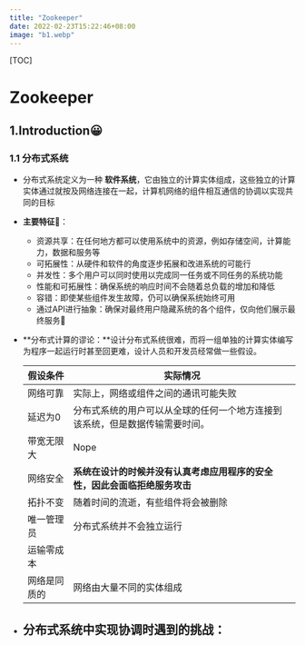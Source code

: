 ```yaml
---
title: "Zookeeper"
date: 2022-02-23T15:22:46+08:00
image: "b1.webp"
---
```


[TOC]

# Zookeeper

## 1.Introduction😀

### 1.1 分布式系统

- 分布式系统定义为一种 **软件系统**，它由独立的计算实体组成，这些独立的计算实体通过就按及网络连接在一起，计算机网络的组件相互通信的协调以实现共同的目标

- **主要特征🤕**：

  - 资源共享：在任何地方都可以使用系统中的资源，例如存储空间，计算能力，数据和服务等
  - 可拓展性：从硬件和软件的角度逐步拓展和改进系统的可能行
  - 并发性：多个用户可以同时使用以完成同一任务或不同任务的系统功能
  - 性能和可拓展性：确保系统的响应时间不会随着总负载的增加和降低
  - 容错：即使某些组件发生故障，仍可以确保系统始终可用
  - 通过API进行抽象：确保对最终用户隐藏系统的各个组件，仅向他们展示最终服务💊

- **分布式计算的谬论：**设计分布式系统很难，而将一组单独的计算实体编写为程序一起运行时甚至回更难，设计人员和开发员经常做一些假设。

  | 假设条件     | 实际情况                                                     |
  | ------------ | ------------------------------------------------------------ |
  | 网络可靠     | 实际上，网络或组件之间的通讯可能失败                         |
  | 延迟为0      | 分布式系统的用户可以从全球的任何一个地方连接到该系统，但是数据传输需要时间。 |
  | 带宽无限大   | Nope                                                         |
  | 网络安全     | **系统在设计的时候并没有认真考虑应用程序的安全性，因此会面临拒绝服务攻击** |
  | 拓扑不变     | 随着时间的流逝，有些组件将会被删除                           |
  | 唯一管理员   | 分布式系统并不会独立运行                                     |
  | 运输零成本   |                                                              |
  | 网络是同质的 | 网络由大量不同的实体组成                                     |

- 分布式系统中实现协调时遇到的挑战：
  - 
